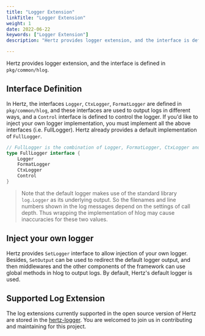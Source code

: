 ```yaml
---
title: "Logger Extension"
linkTitle: "Logger Extension"
weight: 1
date: 2022-06-22
keywords: ["Logger Extension"]
description: "Hertz provides logger extension, and the interface is defined in `pkg/common/hlog`."

---
```


Hertz provides logger extension, and the interface is defined in `pkg/common/hlog`.

## Interface Definition

In Hertz, the interfaces `Logger`, `CtxLogger`, `FormatLogger` are defined in `pkg/common/hlog`, and these interfaces are used to output logs in different ways, and a `Control` interface is defined to control the logger.
If you'd like to inject your own logger implementation, you must implement all the above interfaces (i.e. FullLogger). Hertz already provides a default implementation of `FullLogger`.

```go
// FullLogger is the combination of Logger, FormatLogger, CtxLogger and Control.
type FullLogger interface {
    Logger
    FormatLogger
    CtxLogger
    Control
}
```

>Note that the default logger makes use of the standard library `log.Logger` as its underlying output. So the filenames and line numbers shown in the log messages depend on the settings of call depth. Thus wrapping the implementation of hlog may cause inaccuracies for these two values.

## Inject your own logger

Hertz provides `SetLogger` interface to allow injection of your own logger. Besides, `SetOutput` can be used to redirect the default logger output, and then middlewares and the other components of the framework can use global methods in hlog to output logs.
By default, Hertz's default logger is used.

## Supported Log Extension

The log extensions currently supported in the open source version of Hertz are stored in the [hertz-logger](https://github.com/hertz-contrib/logger). You are welcomed to join us in contributing and maintaining for this project.
